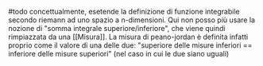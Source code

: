#todo 
concettualmente, esetende la definizione di funzione integrabile secondo riemann ad uno spazio a n-dimensioni.
Qui non posso più usare la nozione di "somma integrale superiore/inferiore", che viene quindi rimpiazzata da una [[Misura]]. La misura di peano-jordan è definita infatti proprio come il valore di una delle due: "superiore delle misure inferiori == inferiore delle misure superiori" (nel caso in cui le due siano uguali)